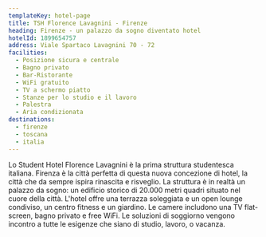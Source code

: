 ```yaml
---
templateKey: hotel-page
title: TSH Florence Lavagnini - Firenze
heading: Firenze - un palazzo da sogno diventato hotel
hotelId: 1899654757
address: Viale Spartaco Lavagnini 70 - 72
facilities:
  - Posizione sicura e centrale
  - Bagno privato
  - Bar-Ristorante
  - WiFi gratuito
  - TV a schermo piatto
  - Stanze per lo studio e il lavoro
  - Palestra
  - Aria condizionata
destinations:
  - firenze
  - toscana
  - italia
---
```

Lo Student Hotel Florence Lavagnini è la prima struttura studentesca italiana. Firenza è la città perfetta di questa nuova concezione di hotel, la città che da sempre ispira rinascita e risveglio. La struttura è in realtà un palazzo da sogno: un edificio storico di 20.000 metri quadri situato nel cuore della città. L'hotel offre una terrazza soleggiata e un open lounge condiviso, un centro fitness e un giardino. Le camere includono una TV flat-screen, bagno privato e free WiFi. Le soluzioni di soggiorno vengono incontro a tutte le esigenze che siano di studio, lavoro, o vacanza.